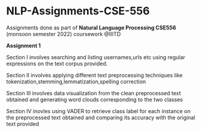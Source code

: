 # NLP-Assignments-CSE-556
Assignments done as part of **Natural Language Processing CSE556** (monsoon semester 2022) coursework @IIITD

**Assignment 1** 

Section I involves searching and listing usernames,urls etc using regular expressions on the text corpus provided.

Section II involves applying different text preprocessing techniques like tokenization,stemming,lemmatization,spelling correction

Section III involves data visualization from the clean preprocessed text obtained and generating word clouds corresponding to the two classes

Section IV inovles using VADER to retrieve class label for each instance on the preprocessed text obtained and comparing its accuracy with the original text provided
